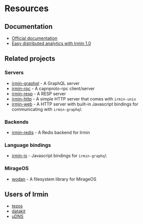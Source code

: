 # Resources

## Documentation

- [Official documentation](ihttps://mirage.github.io/irmin/)
- [Easy distributed analytics with Irmin 1.0](https://mirage.io/blog/irmin-1.0)

## Related projects

### Servers

- [irmin-graphql](https://github.com/andreas/irmin-graphql) - A GraphQL server
- [irmin-rpc](https://github.com/zshipko/irmin-rpc) - A capnproto-rpc client/server
- [irmin-resp](https://github.com/zshipko/irmin-resp) - A RESP server
- [irmin-http](https://github.com/mirage/irmin) - A simple HTTP server that comes with `irmin-unix`
- [irmin-web](https://github.com/zshipko/irmin-web) - A HTTP server with built-in Javascript bindings for communicating with `irmin-graphql`

### Backends

- [irmin-redis](https://github.com/zshipko/irmin-redis) - A Redis backend for Irmin

### Language bindings

- [irmin-js](https://github.com/zshipko/irmin-js) - Javascript bindings for `irmin-graphql`

### MirageOS

- [wodan](https://github.com/g2p/wodan) - A filesystem library for MirageOS

## Users of Irmin

- [tezos](https://tezos.com)
- [datakit](https://github.com/moby/datakit)
- [µDNS](https://github.com/roburio/udns)
